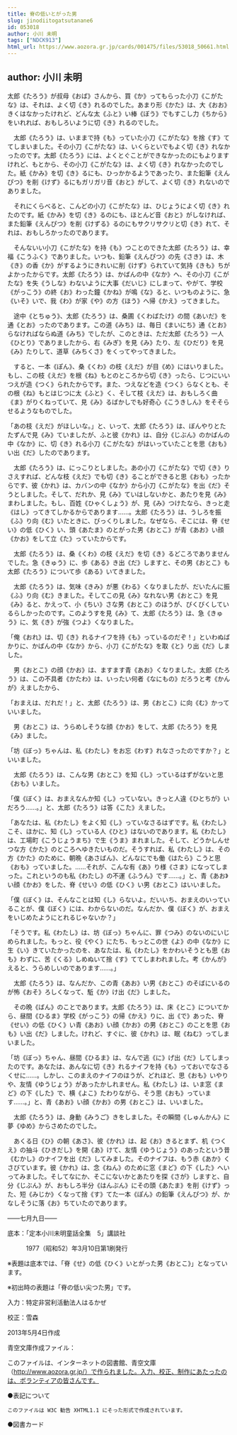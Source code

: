 ```yaml
---
title: 脊の低いとがった男
slug: jinodiitogatsutanane6
id: 053018
author: 小川 未明
tags: ["NDCK913"]
html_url: https://www.aozora.gr.jp/cards/001475/files/53018_50661.html
---
```


## author: 小川 未明

太郎《たろう》が叔母《おば》さんから、買《か》ってもらった小刀《こがたな》は、それは、よく切《き》れるのでした。あまり形《かた》は、大《おお》きくはなかったけれど、どんな太《ふと》い棒《ぼう》でもすこし力《ちから》をいれれば、おもしろいように切《き》れるのでした。

　太郎《たろう》は、いままで持《も》っていた小刀《こがたな》を捨《す》ててしまいました。その小刀《こがたな》は、いくらといでもよく切《き》れなかったのです。太郎《たろう》には、よくとぐことができなかったのにもよりますけれど、もとから、その小刀《こがたな》は、よく切《き》れなかったのでした。紙《かみ》を切《き》るにも、ひっかかるようであったり、また鉛筆《えんぴつ》を削《けず》るにもガリガリ音《おと》がして、よく切《き》れないのでありました。

　それにくらべると、こんどの小刀《こがたな》は、ひじょうによく切《き》れたのです。紙《かみ》を切《き》るのにも、ほとんど音《おと》がしなければ、また鉛筆《えんぴつ》を削《けずる》るのにもサクリサクリと切《き》れて、それは、おもしろかったのであります。

　そんないい小刀《こがたな》を持《も》つことのできた太郎《たろう》は、幸福《こうふく》でありました。いつも、鉛筆《えんぴつ》の先《さき》は、木《き》の香《か》がするようにきれいに削《けず》られていて気持《きも》ちがよかったからです。太郎《たろう》は、かばんの中《なか》へ、その小刀《こがたな》を失《うしな》わないように大事《だいじ》にしまって、やがて、学校《がっこう》の終《お》わった鐘《かね》が鳴《な》ると、いつものように、急《いそ》いで、我《わ》が家《や》の方《ほう》へ帰《かえ》ってきました。

　途中《とちゅう》、太郎《たろう》は、桑圃《くわばたけ》の間《あいだ》を通《とお》ったのであります。この道《みち》は、毎日《まいにち》通《とお》らなければならぬ道《みち》でしたが、このときは、ただ太郎《たろう》一人《ひとり》でありましたから、右《みぎ》を見《み》たり、左《ひだり》を見《み》たりして、道草《みちくさ》をくってやってきました。

　すると、一本《ぽん》、桑《くわ》の枝《えだ》が目《め》にはいりました。もし、この枝《えだ》を根《ね》もとのところから切《き》ったら、じつにいいつえが造《つく》られたからです。また、つえなどを造《つく》らなくとも、その根《ね》もとはじつに太《ふと》く、そして枝《えだ》は、おもしろく曲《ま》がりくねっていて、見《み》るばかしでも好奇心《こうきしん》をそそらせるようなものでした。

「あの枝《えだ》がほしいな。」と、いって、太郎《たろう》は、ぼんやりとたたずんで見《み》ていましたが、ふと彼《かれ》は、自分《じぶん》のかばんの中《なか》に、切《き》れる小刀《こがたな》がはいっていたことを思《おも》い出《だ》したのであります。

　太郎《たろう》は、にっこりとしました。あの小刀《こがたな》で切《き》りさえすれば、どんな枝《えだ》でも切《き》ることができると思《おも》ったからです、彼《かれ》は、カバンの中《なか》から小刀《こがたな》を出《だ》そうとしました。そして、だれか、見《み》ていはしないかと、あたりを見《み》まわしました。もし、百姓《ひゃくしょう》が、見《み》つけたなら、きっと走《はし》ってきてしかるからであります……。太郎《たろう》は、うしろを振《ふ》り向《む》いたときに、びっくりしました。なぜなら、そこには、脊《せい》の低《ひく》い、頭《あたま》のとがった男《おとこ》が青《あお》い顔《かお》をして立《た》っていたからです。

　太郎《たろう》は、桑《くわ》の枝《えだ》を切《き》るどころでありませんでした。急《きゅう》に、歩《ある》き出《だ》しますと、その男《おとこ》も太郎《たろう》について歩《ある》いてきました。

　太郎《たろう》は、気味《きみ》が悪《わる》くなりましたが、だいたんに振《ふ》り向《む》きました。そしてこの見《み》なれない男《おとこ》を見《み》ると、かえって、小《ちい》さな男《おとこ》のほうが、びくびくしているらしかったのです。このようすを見《み》て、太郎《たろう》は、急《きゅう》に、気《き》が強《つよ》くなりました。

「俺《おれ》は、切《き》れるナイフを持《も》っているのだぞ！」といわぬばかりに、かばんの中《なか》から、小刀《こがたな》を取《と》り出《だ》しました。

　男《おとこ》の顔《かお》は、ますます青《あお》くなりました。太郎《たろう》は、この不具者《かたわ》は、いったい何者《なにもの》だろうと考《かんが》えましたから、

「おまえは、だれだ！」と、太郎《たろう》は、男《おとこ》に向《む》かっていいました。

　男《おとこ》は、うらめしそうな顔《かお》をして、太郎《たろう》を見《み》ました。

「坊《ぼっ》ちゃんは、私《わたし》をお忘《わす》れなさったのですか？」といいました。

　太郎《たろう》は、こんな男《おとこ》を知《し》っているはずがないと思《おも》いました。

「僕《ぼく》は、おまえなんか知《し》っていない。きっと人違《ひとちが》いだろう……。」と、太郎《たろう》は答《こた》えました。

「あなたは、私《わたし》をよく知《し》っていなさるはずです。私《わたし》こそ、ほかに、知《し》っている人《ひと》はないのであります。私《わたし》は、工場町《こうじょうまち》で生《うま》まれました。そして、どうかしんせつな方《かた》のところへゆきたいものだ。そうすれば、私《わたし》は、その方《かた》のために、朝晩《あさばん》、どんなにでも働《はたら》こうと思《おも》っていました。……それが、こんな有《あ》り様《さま》になってしまった。これというのも私《わたし》の不運《ふうん》です……。」と、青《あお》い顔《かお》をした、脊《せい》の低《ひく》い男《おとこ》はいいました。

「僕《ぼく》は、そんなことは知《し》らないよ。だいいち、おまえのいっていることが、僕《ぼく》には、わからないのだ。なんだか、僕《ぼく》が、おまえをいじめたようにとれるじゃないか？」

「そうです。私《わたし》は、坊《ぼっ》ちゃんに、罪《つみ》のないのにいじめられました。もっと、役《やく》にたち、もっとこの世《よ》の中《なか》に生《い》きていたかったのを、あなたは、私《わたし》をかわいそうとも思《おも》わずに、苦《くる》しめぬいて捨《す》ててしまわれました。考《かんが》えると、うらめしいのであります……。」

　太郎《たろう》は、なんだか、この青《あお》い男《おとこ》のそばにいるのが怖《おそ》ろしくなって、駈《か》け出《だ》しました。

　その晩《ばん》のことであります。太郎《たろう》は、床《とこ》についてから、昼間《ひるま》学校《がっこう》の帰《かえ》りに、出《で》あった、脊《せい》の低《ひく》い青《あお》い顔《かお》の男《おとこ》のことを思《おも》い出《だ》しました。けれど、すぐに、彼《かれ》は、眠《ねむ》ってしまいました。

「坊《ぼっ》ちゃん、昼間《ひるま》は、なんで逃《に》げ出《だ》してしまったのです。あなたは、あんなに切《き》れるナイフを持《も》っておいでなさるくせに……。しかし、このまえのナイフのほうが、どれほど、思《おも》いやりや、友情《ゆうじょう》があったかしれません。私《わたし》は、いま窓《まど》の下《した》で、横《よこ》たわりながら、そう思《おも》っています……。」と、青《あお》い顔《かお》の男《おとこ》は、いいました。

　太郎《たろう》は、身動《みうご》きをしました。その瞬間《しゅんかん》に夢《ゆめ》からさめたのでした。

　あくる日《ひ》の朝《あさ》、彼《かれ》は、起《お》きるとまず、机《つくえ》の抽斗《ひきだし》を開《あ》けて、友情《ゆうじょう》のあったという昔《むかし》のナイフを出《だ》してみました。そのナイフは、もう赤《あか》くさびています。彼《かれ》は、念《ねん》のために窓《まど》の下《した》へいってみました。そしてなにか、そこにないかとあたりを探《さが》しますと、自分《じぶん》が、おもしろ半分《はんぶん》にその頭《あたま》を削《けず》った、短《みじか》くなって捨《す》てた一本《ぽん》の鉛筆《えんぴつ》が、かなしそうに落《お》ちていたのであります。

――七月九日――













底本：「定本小川未明童話全集　5」講談社

　　　1977（昭和52）年3月10日第1刷発行

※表題は底本では、「脊《せ》の低《ひく》いとがった男《おとこ》」となっています。

※初出時の表題は「脊の低い尖つた男」です。

入力：特定非営利活動法人はるかぜ

校正：雪森

2013年5月4日作成

青空文庫作成ファイル：

このファイルは、インターネットの図書館、青空文庫（http://www.aozora.gr.jp/）で作られました。入力、校正、制作にあたったのは、ボランティアの皆さんです。











●表記について


	このファイルは W3C 勧告 XHTML1.1 にそった形式で作成されています。







●図書カード